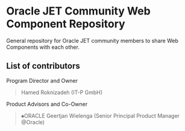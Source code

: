 # Oracle JET Community Web Component Repository

General repository for Oracle JET community members to share Web Components with each other.

## List of contributors
Program Director and Owner
> Hamed Roknizadeh (IT-P GmbH)

Product Advisors and Co-Owner
>♠ORACLE Geertjan Wielenga (Senior Principal Product Manager @Oracle)
